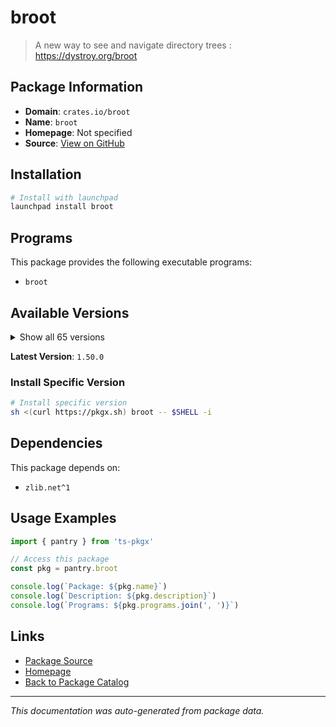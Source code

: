 # broot

> A new way to see and navigate directory trees : https://dystroy.org/broot

## Package Information

- **Domain**: `crates.io/broot`
- **Name**: `broot`
- **Homepage**: Not specified
- **Source**: [View on GitHub](https://github.com/pkgxdev/pantry/tree/main/projects/crates.io/broot/package.yml)

## Installation

```bash
# Install with launchpad
launchpad install broot
```

## Programs

This package provides the following executable programs:

- `broot`

## Available Versions

<details>
<summary>Show all 65 versions</summary>

- `1.50.0`, `1.49.1`, `1.49.0`, `1.48.0`, `1.47.0`
- `1.46.5`, `1.46.4`, `1.46.3`, `1.46.2`, `1.46.1`
- `1.46.0`, `1.45.1`, `1.45.0`, `1.44.7`, `1.44.6`
- `1.44.5`, `1.44.4`, `1.44.3`, `1.44.2`, `1.44.1`
- `1.44.0`, `1.43.0`, `1.42.0`, `1.41.1`, `1.41.0`
- `1.40.0`, `1.39.2`, `1.39.1`, `1.39.0`, `1.38.0`
- `1.37.0`, `1.36.1`, `1.36.0`, `1.35.0`, `1.34.0`
- `1.33.1`, `1.33.0`, `1.32.0`, `1.31.0`, `1.30.2`
- `1.30.1`, `1.30.0`, `1.29.0`, `1.28.1`, `1.28.0`
- `1.27.0`, `1.26.1`, `1.26.0`, `1.25.2`, `1.25.1`
- `1.25.0`, `1.24.2`, `1.24.1`, `1.24.0`, `1.23.0`
- `1.22.1`, `1.22.0`, `1.21.3`, `1.21.2`, `1.21.1`
- `1.21.0`, `1.20.2`, `1.20.1`, `1.20.0`, `1.16.2`

</details>

**Latest Version**: `1.50.0`

### Install Specific Version

```bash
# Install specific version
sh <(curl https://pkgx.sh) broot -- $SHELL -i
```

## Dependencies

This package depends on:

- `zlib.net^1`

## Usage Examples

```typescript
import { pantry } from 'ts-pkgx'

// Access this package
const pkg = pantry.broot

console.log(`Package: ${pkg.name}`)
console.log(`Description: ${pkg.description}`)
console.log(`Programs: ${pkg.programs.join(', ')}`)
```

## Links

- [Package Source](https://github.com/pkgxdev/pantry/tree/main/projects/crates.io/broot/package.yml)
- [Homepage](#)
- [Back to Package Catalog](../../../package-catalog.md)

---

*This documentation was auto-generated from package data.*

